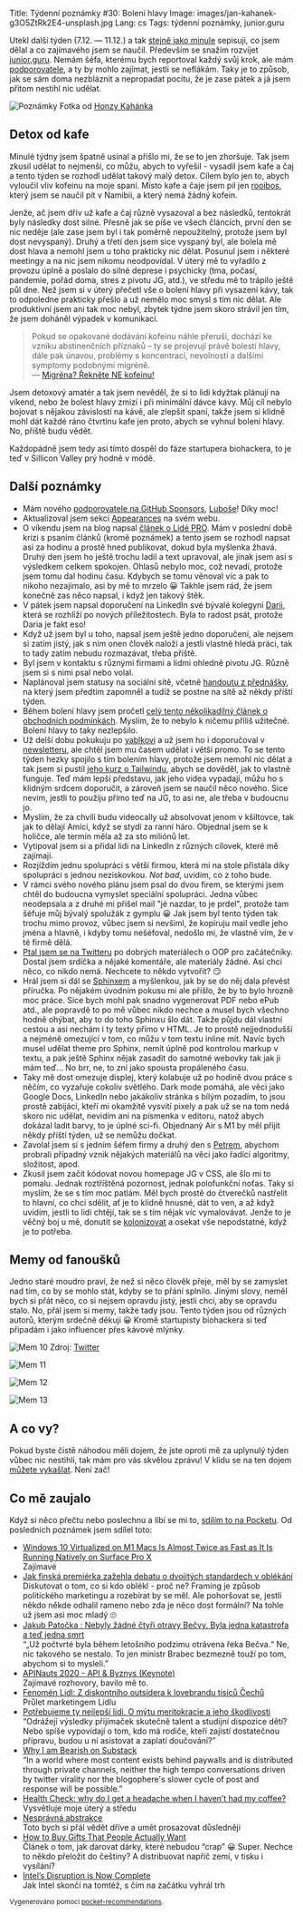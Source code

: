 Title: Týdenní poznámky #30: Bolení hlavy
Image: images/jan-kahanek-g3O5ZtRk2E4-unsplash.jpg
Lang: cs
Tags: týdenní poznámky, junior.guru


Utekl další týden (7.12. — 11.12.) a tak [stejně jako minule]({filename}2020-12-04_tydenni-poznamky-29-velke-premysleni.md) sepisuji, co jsem dělal a co zajímavého jsem se naučil. Především se snažím rozvíjet [junior.guru](https://junior.guru/). Nemám šéfa, kterému bych reportoval každý svůj krok, ale mám [podporovatele](https://junior.guru/donate/), a ty by mohlo zajímat, jestli se neflákám. Taky je to způsob, jak se sám doma nezbláznit a nepropadat pocitu, že je zase pátek a já jsem přitom nestihl nic udělat.

![Poznámky]({static}/images/jan-kahanek-g3O5ZtRk2E4-unsplash.jpg)
Fotka od [Honzy Kahánka](https://unsplash.com/@honza_kahanek)


## Detox od kafe

Minulé týdny jsem špatně usínal a přišlo mi, že se to jen zhoršuje. Tak jsem zkusil udělat to nejmenší, co můžu, abych to vyřešil - vysadil jsem kafe a čaj a tento týden se rozhodl udělat takový malý detox. Cílem bylo jen to, abych vyloučil vliv kofeinu na moje spaní. Místo kafe a čaje jsem pil jen [rooibos](https://cs.wikipedia.org/wiki/Rooibos), který jsem se naučil pít v Namibii, a který nemá žádný kofein.

Jenže, ač jsem dřív už kafe a čaj různě vysazoval a bez následků, tentokrát byly následky dost silné. Přesně jak se píše ve všech článcích, první den se nic neděje (ale zase jsem byl i tak poměrně nepoužitelný, protože jsem byl dost nevyspaný). Druhý a třetí den jsem sice vyspaný byl, ale bolela mě dost hlava a nemohl jsem u toho prakticky nic dělat. Posunul jsem i některé meetingy a na nic jsem nikomu neodpovídal. V úterý mě to vyřadilo z provozu úplně a poslalo do silné deprese i psychicky (tma, počasí, pandemie, pořád doma, stres z pivotu JG, atd.), ve středu mě to trápilo ještě půl dne. Než jsem si v úterý přečetl vše o bolení hlavy při vysazení kávy, tak to odpoledne prakticky přešlo a už nemělo moc smysl s tím nic dělat. Ale produktivní jsem ani tak moc nebyl, zbytek týdne jsem skoro strávil jen tím, že jsem doháněl výpadek v komunikaci.

> Pokud se opakované dodávání kofeinu náhle přeruší, dochází ke vzniku abstinenčních příznaků – ty se projevují právě bolestí hlavy, dále pak únavou, problémy s koncentrací, nevolností a dalšími symptomy podobnými migréně.<br>
> — [Migréna? Řekněte NE kofeinu!](https://www.lecba-bolesti.cz/aktualne/migrena-reknete-ne-kofeinu-152)

Jsem detoxový amatér a tak jsem nevěděl, že si to lidi kdyžtak plánují na víkend, nebo že bolest hlavy zmizí i při minimální dávce kávy. Můj cíl nebylo bojovat s nějakou závislostí na kávě, ale zlepšit spaní, takže jsem si klidně mohl dát každé ráno čtvrtinu kafe jen proto, abych se vyhnul bolení hlavy. No, příště budu vědět.

Každopádně jsem tedy asi tímto dospěl do fáze startupera biohackera, to je teď v Sillicon Valley prý hodně v módě.


## Další poznámky

- Mám nového [podporovatele na GitHub Sponsors](https://github.com/sponsors/honzajavorek/), [Luboše](https://github.com/lubosm)! Díky moc!
- Aktualizoval jsem sekci [Appearances](https://honzajavorek.cz/#appearances) na svém webu.
- O víkendu jsem na blog napsal [článek o Lidé PRO]({filename}2020-12-05_lide-pro.md). Mám v poslední době krizi s psaním článků (kromě poznámek) a tento jsem se rozhodl napsat asi za hodinu a prostě hned publikovat, dokud byla myšlenka žhavá. Druhý den jsem ho ještě trochu ladil a text upravoval, ale jinak jsem asi s výsledkem celkem spokojen. Ohlasů nebylo moc, což nevadí, protože jsem tomu dal hodinu času. Kdybych se tomu věnoval víc a pak to nikoho nezajímalo, asi by mě to mrzelo 😀 Takhle jsem rád, že jsem konečně zas něco napsal, i když jen takový štěk.
- V pátek jsem napsal doporučení na LinkedIn své bývalé kolegyni [Darii](https://www.linkedin.com/in/dariagru/), která se rozhlíží po nových příležitostech. Byla to radost psát, protože Daria je fakt eso!
- Když už jsem byl u toho, napsal jsem ještě jedno doporučení, ale nejsem si zatím jistý, jak s ním onen člověk naloží a jestli vlastně hledá práci, tak to tady zatím nebudu rozmazávat, třeba příště.
- Byl jsem v kontaktu s různými firmami a lidmi ohledně pivotu JG. Různě jsem si s nimi psal nebo volal.
- Naplánoval jsem statusy na sociální sítě, včetně [handoutu z přednášky]({filename}2020-12-04_tips-tricks-on-how-to-get-your-first-job-in-tech.md), na který jsem předtím zapomněl a tudíž se postne na sítě až někdy příští týden.
- Během bolení hlavy jsem pročetl [celý tento několikadílný článek o obchodních podmínkách](https://www.businessinfo.cz/navody/obchodni-podminky-ppbi/). Myslím, že to nebylo k ničemu příliš užitečné. Bolení hlavy to taky nezlepšilo.
- Už delší dobu pokukuju po [yablkovi](http://yablko.sk/) a už jsem ho i doporučoval v [newsletteru](https://eepurl.com/gyG8Bb), ale chtěl jsem mu časem udělat i větší promo. To se tento týden hezky spojilo s tím bolením hlavy, protože jsem nemohl nic dělat a tak jsem si pustil [jeho kurz o Tailwindu](https://www.youtube.com/watch?v=5mgrioodze8&feature=youtu.be), abych se dověděl, jak to vlastně funguje. Teď mám lepší představu, jak jeho videa vypadají, můžu ho s klidným srdcem doporučit, a zároveň jsem se naučil něco nového. Sice nevím, jestli to použiju přímo teď na JG, to asi ne, ale třeba v budoucnu jo.
- Myslím, že za chvíli budu videocally už absolvovat jenom v kšiltovce, tak jak to dělají Amíci, když se stydí za ranní háro. Objednal jsem se k holičce, ale termín měla až za sto miliónů let.
- Vytipoval jsem si a přidal lidi na LinkedIn z různých cílovek, které mě zajímají.
- Rozjíždím jednu spolupráci s větší firmou, která mi na stole přistála díky spolupráci s jednou neziskovkou. _Not bad_, uvidím, co z toho bude.
- V rámci svého nového plánu jsem psal do dvou firem, se kterými jsem chtěl do budoucna vymyslet speciální spolupráci. Jedna vůbec neodepsala a z druhé mi přišel mail "jé nazdar, to je prdel", protože tam šéfuje můj bývalý spolužák z gymplu 😀 Jak jsem byl tento týden tak trochu mimo provoz, vůbec jsem si nevšiml, že kopíruju mail vedle jeho jména a hlavně, i kdyby tomu nešéfoval, nedošlo mi, že vlastně vím, že v té firmě dělá.
- [Ptal jsem se na Twitteru](https://twitter.com/honzajavorek/status/1335881823415570434?s=21) po dobrých materiálech o OOP pro začátečníky. Dostal jsem srdíčka a nějaké komentáře, ale materiály žádné. Asi chci něco, co nikdo nemá. Nechcete to někdo vytvořit? 😏
- Hrál jsem si dál se [Sphinxem](https://www.sphinx-doc.org/) a myšlenkou, jak by se do něj dala převést příručka. Po nějakém úvodním pokusu mi ale přišlo, že by to bylo hrozně moc práce. Sice bych mohl pak snadno vygenerovat PDF nebo ePub atd., ale popravdě to po mě vůbec nikdo nechce a musel bych všechno hodně ohýbat, aby to do toho Sphinxu šlo dát. Takže půjdu dál vlastní cestou a asi nechám i ty texty přímo v HTML. Je to prostě nejjednodušší a nejméně omezující v tom, co můžu v tom textu inline mít. Navíc bych musel udělat theme pro Sphinx, nemít úplně pod kontrolou markup v textu, a pak ještě Sphinx nějak zasadit do samotné webovky tak jak ji mám teď… No brr, ne, to zní jako spousta propáleného času.
- Taky mě dost omezuje displej, který kolabuje už po hodině dvou práce s něčím, co vyzařuje cokoliv světlého. Dark mode pomáhá, ale věci jako Google Docs, LinkedIn nebo jakákoliv stránka s bílým pozadím, to jsou prostě zabijáci, kteří mi okamžitě vysvítí pixely a pak už se na tom nedá skoro nic udělat, nevidím ani na písmenka v editoru, natož abych dokázal ladit barvy, to je úplné sci-fi. Objednaný Air s M1 by měl přijít někdy příští týden, už se nemůžu dočkat.
- Zavolal jsem si s jedním šéfem firmy a druhý den s [Petrem](http://encukou.cz/), abychom probrali případný vznik nějakých materiálů na věci jako řadící algoritmy, složitost, apod.
- Zkusil jsem začít kódovat novou homepage JG v CSS, ale šlo mi to pomalu. Jednak roztříštěná pozornost, jednak polofunkční noťas. Taky si myslím, že se s tím moc patlám. Měl bych prostě do čtverečků nastřelit to hlavní, co chci sdělit, ať je to klidně hnusné, dát to ven, a až když uvidím, jestli to lidi chtějí, tak se s tím nějak víc vymalovávat. Jenže to je věčný boj u mě, donutit se [kolonizovat]({filename}2016-12-18_kolonizatori-a-spravci-kolonii.md) a osekat vše nepodstatné, když je to potřeba.


## Memy od fanoušků

Jedno staré moudro praví, že než si něco člověk přeje, měl by se zamyslet nad tím, co by se mohlo stát, kdyby se to přání splnilo. Jinými slovy, neměl bych si přát něco, co si nejsem opravdu jistý, jestli chci, aby se opravdu stalo. No, přál jsem si memy, takže tady jsou. Tento týden jsou od různých autorů, kterým srdečně děkuji 😀 Kromě startupisty biohackera si teď připadám i jako influencer přes kávové mlýnky.

![Mem 10]({static}/images/mem10.jpg)
Zdroj: [Twitter](https://twitter.com/honzajavorek/status/1335932113057624064?s=21)

![Mem 11]({static}/images/mem11.png)

![Mem 12]({static}/images/mem12.jpg)

![Mem 13]({static}/images/mem13.jpg)


## A co vy?

Pokud byste čistě náhodou měli dojem, že jste oproti mě za uplynulý týden vůbec nic nestihli, tak mám pro vás skvělou zprávu! V klidu se na ten dojem [můžete vykašlat]({filename}2020-06-04_neni-to-zavod.md). Není zač!


## Co mě zaujalo

Když si něco přečtu nebo poslechnu a líbí se mi to, [sdílím to na Pocketu](https://getpocket.com/@honzajavorek). Od posledních poznámek jsem sdílel toto:

- [Windows 10 Virtualized on M1 Macs Is Almost Twice as Fast as It Is Running Natively on Surface Pro X](https://daringfireball.net/linked/2020/12/02/windows-10-on-m1-macs)<br>Zajímavé
- [Jak finská premiérka zažehla debatu o dvojitých standardech v oblékání](http://markething.cz/finsko-premierka-photoshoot)<br>Diskutovat o tom, co si kdo oblékl - proč ne? Framing je způsob politického marketingu a rozebírat by se měl. Ale pohoršovat se, jestli někdo někde odhalil rameno nebo zda je něco dost formální? Na tohle už jsem asi moc mladý 🙄
- [Jakub Patočka : Nebyly žádné čtyři otravy Bečvy. Byla jedna katastrofa a teď jedna smrt](https://t.co/bJBvkFFdPC?ssr=true)<br>“„Už počtvrté byla během letošního podzimu otrávena řeka Bečva.“ Ne, nic takového se nestalo. To jen ministr Brabec bezmezně touží po tom, abychom si to mysleli.”
- [APINauts 2020 - API & Byznys (Keynote)](https://t.co/Lu5WNm8rPP?ssr=true)<br>Zajímavé rozhovory, bavilo mě to.
- [Fenomén Lidl: Z diskontního outsidera k lovebrandu tisíců Čechů](http://markething.cz/lidl-lovebrand)<br>Průlet marketingem Lidlu
- [Potřebujeme ty nejlepší lidi. O mýtu meritokracie a jeho škodlivosti](https://www.heroine.cz/spolecnost/3682-potrebujeme-ty-nejlepsi-lidi-o-mytu-meritokracie-a-jeho-skodlivosti)<br>“Odrážejí výsledky přijímaček skutečně talent a studijní dispozice dětí? Nebo spíše vypovídají o tom, kdo má rodiče, kteří zajistí dostatečnou přípravu, budou u ní asistovat a zaplatí doučování?”
- [Why I am Bearish on Substack](https://scholars-stage.blogspot.com/2020/11/why-i-am-bearish-on-substack.html)<br>“In a world where most content exists behind paywalls and is distributed through private channels, neither the high tempo conversations driven by twitter virality nor the blogophere's slower cycle of post and response will be possible.”
- [Health Check: why do I get a headache when I haven’t had my coffee?](https://theconversation.com/health-check-why-do-i-get-a-headache-when-i-havent-had-my-coffee-100163)<br>Vysvětluje moje úterý a středu
- [Nesprávná abstrakce](https://t.co/MMTAmmYQPn?ssr=true)<br>Toto bych si přál vědět dříve a umět prosazovat důsledněji
- [How to Buy Gifts That People Actually Want](https://www.willpatrick.co.uk/articles/how-to-buy-gifts-that-people-actually-want)<br>Článek o tom, jak darovat dárky, které nebudou “crap” 😀 Super. Nechce to někdo přeložit do češtiny? A distribuovat napříč zemí, v tisku i vysílání?
- [Intel’s Disruption is Now Complete](https://jamesallworth.medium.com/intels-disruption-is-now-complete-d4fa771f0f2c)<br>Jak Intel skončí na tomtéž, s čím na začátku vyhrál trh

<small>Vygenerováno pomocí <a href="https://pypi.org/project/pocket-recommendations/">pocket-recommendations</a>.</small>
